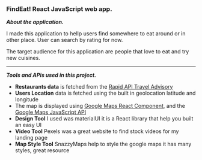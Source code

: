 ### FindEat! React JavaScript web app.
***About the application.***

I made this application to hellp users find somewhere to eat around or in other place. User can search by rating for now.

The target audience for this application are people that love to eat and try new cuisines. 

___

***Tools and APis used in this project.***
- **Restaurants data** is fetched from the [Rapid API Travel Advisory](https://rapidapi.com/apidojo/api/travel-advisor/)
- **Users Location** data is fetched using the built in geolocation latitude and longitude
- The map is displayed using [Google Maps React Component](https://www.npmjs.com/package/google-maps-react), and the [Google Maps JavaScript API](https://developers.google.com/maps/documentation/javascript/overview)
- **Design Tool** I used was materialUI it is a React library that help you built an easy UI
- **Video Tool** Pexels was a great website to find stock videos for my landing page
- **Map Style Tool** SnazzyMaps help to style the google maps it has many styles, great resource 

